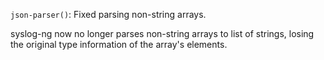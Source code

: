`json-parser()`: Fixed parsing non-string arrays.

syslog-ng now no longer parses non-string arrays to list of strings, losing the original type
information of the array's elements.
